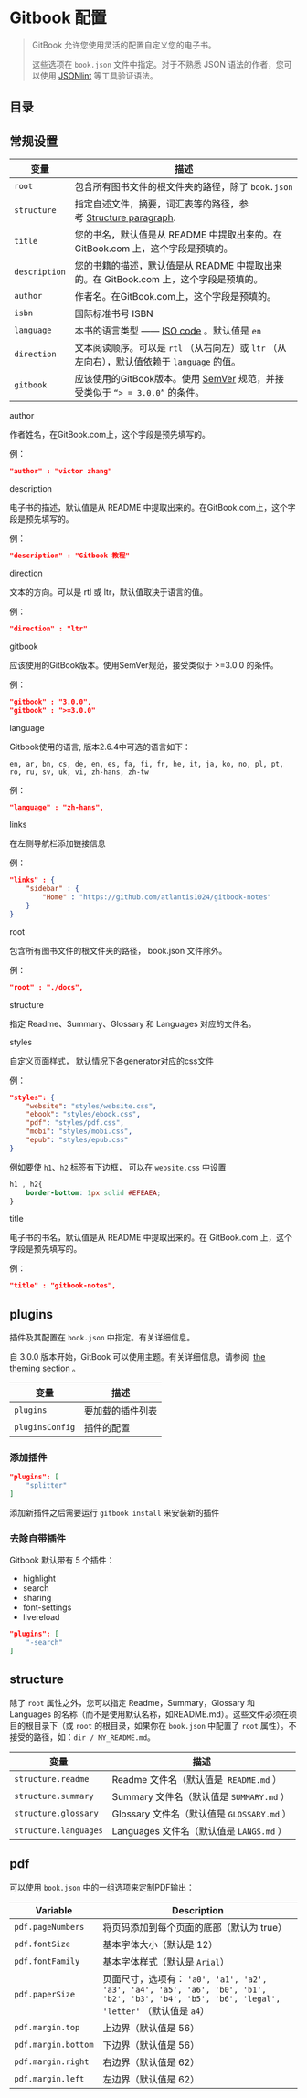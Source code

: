 # Gitbook 配置

> GitBook 允许您使用灵活的配置自定义您的电子书。
>
> 这些选项在 `book.json` 文件中指定。对于不熟悉 JSON 语法的作者，您可以使用 [JSONlint](http://jsonlint.com/) 等工具验证语法。

## 目录

<!-- toc -->

## 常规设置

| 变量            | 描述                                       |
| ------------- | ---------------------------------------- |
| `root`        | 包含所有图书文件的根文件夹的路径，除了 `book.json`          |
| `structure`   | 指定自述文件，摘要，词汇表等的路径，参考 [Structure paragraph](#structure). |
| `title`       | 您的书名，默认值是从 README 中提取出来的。在 GitBook.com 上，这个字段是预填的。 |
| `description` | 您的书籍的描述，默认值是从 README 中提取出来的。在 GitBook.com 上，这个字段是预填的。 |
| `author`      | 作者名。在GitBook.com上，这个字段是预填的。              |
| `isbn`        | 国际标准书号 ISBN                              |
| `language`    | 本书的语言类型 —— [ISO code](https://en.wikipedia.org/wiki/List_of_ISO_639-1_codes) 。默认值是 `en` |
| `direction`   | 文本阅读顺序。可以是 `rtl` （从右向左）或 `ltr` （从左向右），默认值依赖于 `language` 的值。 |
| `gitbook`     | 应该使用的GitBook版本。使用 [SemVer](http://semver.org/) 规范，并接受类似于 `“> = 3.0.0”` 的条件。 |

author

作者姓名，在GitBook.com上，这个字段是预先填写的。

例：

```json
"author" : "victor zhang"
```

description

电子书的描述，默认值是从 README 中提取出来的。在GitBook.com上，这个字段是预先填写的。

例：

```json
"description" : "Gitbook 教程"
```

direction

文本的方向。可以是 rtl 或 ltr，默认值取决于语言的值。

例：

```json
"direction" : "ltr"
```

gitbook

应该使用的GitBook版本。使用SemVer规范，接受类似于 >=3.0.0 的条件。

例：

```json
"gitbook" : "3.0.0",
"gitbook" : ">=3.0.0"
```

language

Gitbook使用的语言, 版本2.6.4中可选的语言如下：

```
en, ar, bn, cs, de, en, es, fa, fi, fr, he, it, ja, ko, no, pl, pt, ro, ru, sv, uk, vi, zh-hans, zh-tw
```

例：

```json
"language" : "zh-hans",
```

links

在左侧导航栏添加链接信息

例：

```json
"links" : {
    "sidebar" : {
        "Home" : "https://github.com/atlantis1024/gitbook-notes"
    }
}
```

root

包含所有图书文件的根文件夹的路径， book.json 文件除外。

例：

```json
"root" : "./docs",
```

structure

指定 Readme、Summary、Glossary 和 Languages 对应的文件名。

styles

自定义页面样式， 默认情况下各generator对应的css文件

例：

```json
"styles": {
    "website": "styles/website.css",
    "ebook": "styles/ebook.css",
    "pdf": "styles/pdf.css",
    "mobi": "styles/mobi.css",
    "epub": "styles/epub.css"
}
```

例如要使 `h1`、`h2` 标签有下边框， 可以在 `website.css` 中设置

```css
h1 , h2{
    border-bottom: 1px solid #EFEAEA;
}
```

title

电子书的书名，默认值是从 README 中提取出来的。在 GitBook.com 上，这个字段是预先填写的。

例：

```json
"title" : "gitbook-notes",
```

## plugins

插件及其配置在 `book.json` 中指定。有关详细信息。

自 3.0.0 版本开始，GitBook 可以使用主题。有关详细信息，请参阅  [the theming section](https://toolchain.gitbook.com/themes/) 。

| 变量              | 描述       |
| --------------- | -------- |
| `plugins`       | 要加载的插件列表 |
| `pluginsConfig` | 插件的配置    |

### 添加插件

```json
"plugins": [
    "splitter"
]
```

添加新插件之后需要运行 `gitbook install` 来安装新的插件

### 去除自带插件

Gitbook 默认带有 5 个插件：

- highlight
- search
- sharing
- font-settings
- livereload

```json
"plugins": [
    "-search"
]
```

## structure

除了 `root` 属性之外，您可以指定 Readme，Summary，Glossary 和 Languages 的名称（而不是使用默认名称，如README.md）。这些文件必须在项目的根目录下（或 `root` 的根目录，如果你在 `book.json` 中配置了 `root` 属性）。不接受的路径，如：`dir / MY_README.md`。

| 变量                    | 描述                                |
| --------------------- | --------------------------------- |
| `structure.readme`    | Readme 文件名（默认值是  `README.md` ）    |
| `structure.summary`   | Summary 文件名（默认值是 `SUMMARY.md` ）   |
| `structure.glossary`  | Glossary 文件名（默认值是 `GLOSSARY.md` ） |
| `structure.languages` | Languages 文件名（默认值是 `LANGS.md` ）   |

## pdf

可以使用 `book.json` 中的一组选项来定制PDF输出：

| Variable            | Description                              |
| ------------------- | ---------------------------------------- |
| `pdf.pageNumbers`   | 将页码添加到每个页面的底部（默认为 true）                  |
| `pdf.fontSize`      | 基本字体大小（默认是 12）                           |
| `pdf.fontFamily`    | 基本字体样式（默认是 `Arial`）                      |
| `pdf.paperSize`     | 页面尺寸，选项有： `'a0', 'a1', 'a2', 'a3', 'a4', 'a5', 'a6', 'b0', 'b1', 'b2', 'b3', 'b4', 'b5', 'b6', 'legal', 'letter'` （默认值是 `a4`） |
| `pdf.margin.top`    | 上边界（默认值是 56）                             |
| `pdf.margin.bottom` | 下边界（默认值是 56）                             |
| `pdf.margin.right`  | 右边界（默认值是 62）                             |
| `pdf.margin.left`   | 左边界（默认值是 62）                             |
